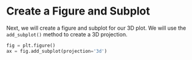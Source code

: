 # Create a Figure and Subplot

Next, we will create a figure and subplot for our 3D plot. We will use the `add_subplot()` method to create a 3D projection.

```python
fig = plt.figure()
ax = fig.add_subplot(projection='3d')
```
